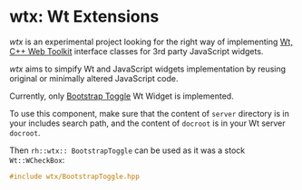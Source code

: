 # wtx: Wt Extensions

_wtx_ is an experimental project looking for the right way of implementing [Wt, C++ Web Toolkit](https://www.webtoolkit.eu/) interface classes for 3rd party JavaScript widgets.

_wtx_ aims to simpify Wt and JavaScript widgets implementation by reusing original or minimally altered JavaScript code.

Currently, only [Bootstrap Toggle](http://www.bootstraptoggle.com/) Wt Widget is implemented.

To use this component, make sure that the content of ```server``` directory is in your includes search path, and the content of ```docroot``` is in your Wt server ```docroot```.

Then ```rh::wtx:: BootstrapToggle``` can be used as it was a stock ```Wt::WCheckBox```:

```C
#include wtx/BootstrapToggle.hpp
```
